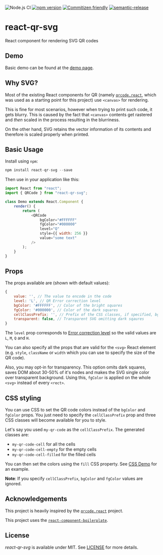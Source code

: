 ![Node.js CI](https://github.com/no23reason/react-qr-svg/workflows/Node.js%20CI/badge.svg) [![npm version](https://img.shields.io/npm/v/react-qr-svg.svg)](https://www.npmjs.com/package/react-qr-svg) [![Commitizen friendly](https://img.shields.io/badge/commitizen-friendly-brightgreen.svg)](http://commitizen.github.io/cz-cli/) [![semantic-release](https://img.shields.io/badge/%20%20%F0%9F%93%A6%F0%9F%9A%80-semantic--release-e10079.svg)](https://github.com/semantic-release/semantic-release)

# react-qr-svg

React component for rendering SVG QR codes

## Demo

Basic demo can be found at the [demo page](https://no23reason.github.io/react-qr-svg/#/demo).

## Why SVG?

Most of the existing React components for QR (namely [`qrcode.react`](https://github.com/zpao/qrcode.react), which was used as a starting point for this project) use `<canvas>` for rendering.

This is fine for most scenarios, however when trying to print such code, it gets blurry. This is caused by the fact that `<canvas>` contents get rastered and _then_ scaled in the process resulting in the blurriness.

On the other hand, SVG retains the vector information of its contents and therefore is scaled properly when printed.

## Basic Usage

Install using `npm`:

```js
npm install react-qr-svg --save
```

Then use in your application like this:

```js
import React from "react";
import { QRCode } from "react-qr-svg";

class Demo extends React.Component {
    render() {
        return (
            <QRCode
                bgColor="#FFFFFF"
                fgColor="#000000"
                level="Q"
                style={{ width: 256 }}
                value="some text"
            />
        );
    }
}
```

## Props

The props available are (shown with default values):

```js
{
    value: '', // The value to encode in the code
    level: 'L', // QR Error correction level
    bgColor: '#FFFFFF', // Color of the bright squares
    fgColor: '#000000', // Color of the dark squares
    cellClassPrefix: '', // Prefix of the CSS classes, if specified, bgColor and fgColor are ignored
    transparent: false, // Transparent SVG omitting dark sqaures 
}
```

The `level` prop corresponds to [Error correction level](https://en.wikipedia.org/wiki/QR_code#Error_correction) so the valid values are `L`, `M`, `Q` and `H`.

You can also specify all the props that are valid for the `<svg>` React element (e.g. `style`, `className` or `width` which you can use to specify the size of the QR code).

Also, you may opt-in for transparency. This option omits dark squares, saves DOM about 30-50% of it's nodes and makes the SVG single color over transparent background. Using this, `fgColor` is applied on the whole `<svg>` instead of every `<rect>`.   

## CSS styling

You can use CSS to set the QR code colors instead of the `bgColor` and `fgColor` props. You just need to specify the `cellClassPrefix` prop and three CSS classes will become available for you to style.

Let's say you used `my-qr-code` as the `cellClassPrefix`. The generated classes are:

*   `my-qr-code-cell` for all the cells
*   `my-qr-code-cell-empty` for the empty cells
*   `my-qr-code-cell-filled` for the filled cells

You can then set the colors using the `fill` CSS property. See [CSS Demo](https://no23reason.github.io/react-qr-svg/#/css-demo) for an example.

**Note**: If you specify `cellClassPrefix`, `bgColor` and `fgColor` values are ignored.

## Acknowledgements

This project is heavily inspired by the [`qrcode.react`](https://github.com/zpao/qrcode.react) project.

This project uses the [`react-component-boilerplate`](https://github.com/survivejs/react-component-boilerplate).

## License

_react-qr-svg_ is available under MIT. See [LICENSE](https://github.com/no23reason/react-qr-svg/tree/master/LICENSE) for more details.
